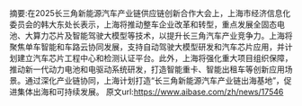 摘要:在2025长三角新能源汽车产业链供应链创新合作大会上，上海市经济信息化委员会的韩大东处长表示，上海将推动整车企业改革和转型，重点发展全固态电池、大算力芯片及智能驾驶大模型等技术，以提升长三角汽车产业竞争力。上海将聚焦单车智能和车路云协同发展，支持自动驾驶大模型研发和汽车芯片应用，并计划建立汽车芯片工程中心和检测认证平台。此外，上海将强化重大项目组织保障，推动新一代动力电池和电驱动系统研发，打造智能重卡、智能出租车等创新应用场景。通过深化产业链协同，上海计划打造“长三角新能源汽车产业链出海基地”，促进集体出海和可持续发展。
原文url:https://www.aibase.com/zh/news/17546
